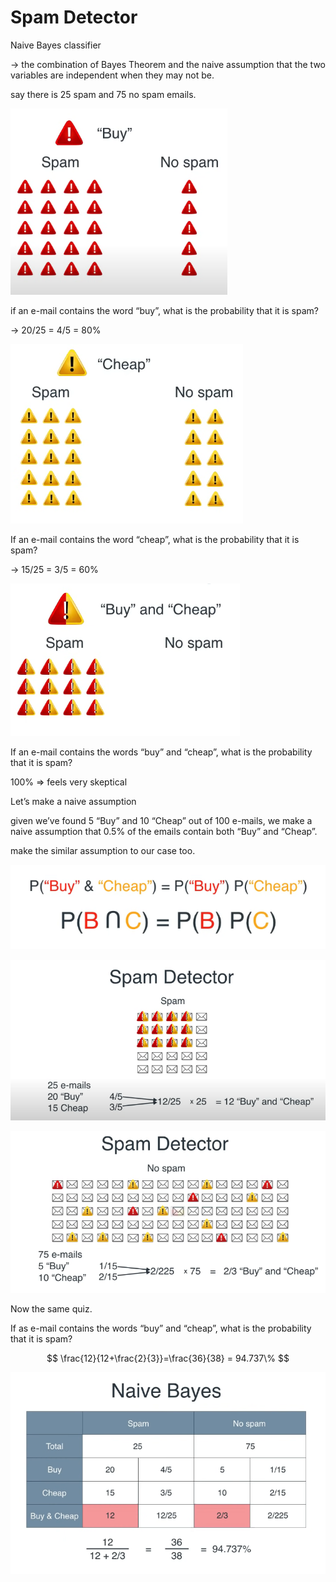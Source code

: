 # Spam Detector

Naive Bayes classifier

→ the combination of Bayes Theorem and the naive assumption that the two variables are independent when they may not be.

say there is 25 spam and 75 no spam emails.

![Untitled](Spam%20Detector%20caa030674ded4d0a8691a1b2668a1143/Untitled.png)

if an e-mail contains the word “buy”, what is the probability that it is spam?

→ 20/25 = 4/5 = 80%

![Untitled](Spam%20Detector%20caa030674ded4d0a8691a1b2668a1143/Untitled%201.png)

If an e-mail contains the word “cheap”, what is the probability that it is spam?

→ 15/25 = 3/5 = 60%

![Untitled](Spam%20Detector%20caa030674ded4d0a8691a1b2668a1143/Untitled%202.png)

If an e-mail contains the words “buy” and “cheap”, what is the probability that it is spam?

100% ⇒ feels very skeptical

Let’s make a naive assumption

given we’ve found 5 “Buy” and 10 “Cheap” out of 100 e-mails, we make a naive assumption that 0.5% of the emails contain both “Buy” and “Cheap”.

make the similar assumption to our case too.

![Untitled](Spam%20Detector%20caa030674ded4d0a8691a1b2668a1143/Untitled%203.png)

![Untitled](Spam%20Detector%20caa030674ded4d0a8691a1b2668a1143/Untitled%204.png)

![Untitled](Spam%20Detector%20caa030674ded4d0a8691a1b2668a1143/Untitled%205.png)

Now the same quiz.

If as e-mail contains the words “buy” and “cheap”, what is the probability that it is spam?

$$
\frac{12}{12+\frac{2}{3}}=\frac{36}{38} = 94.737\%
$$

![Untitled](Spam%20Detector%20caa030674ded4d0a8691a1b2668a1143/Untitled%206.png)